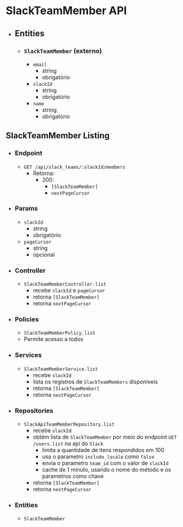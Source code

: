 # SlackTeamMember API

- ## Entities
  - ### `SlackTeamMember` (externo)
    - `email`
      - string
      - obrigatório
    - `slackId`
      - string
      - obrigatório
    - `name`
      - string
      - obrigatório

 ## SlackTeamMember Listing
  - ### Endpoint
    - `GET /api/slack_teams/:slackId/members`
      - Retorna:
        - 200:
          - `[SlackTeamMember]`
          - `nextPageCursor`
  - ### Params
    - `slackId`
      - string
      - obrigatório
    - `pageCursor`
      - string
      - opcional
  - ### Controller
    - `SlackTeamMemberController.list`
      - recebe `slackId` e `pageCursor`
      - retorna `[SlackTeamMember]`
      - retorna `nextPageCursor`
  - ### Policies
    - `SlackTeamMemberPolicy.list`
    - Permite acesso a todos
  - ### Services
    - `SlackTeamMemberService.list`
      - recebe `slackId`
      - lista os registros de `SlackTeamMembers` disponíveis
      - retorna `[SlackTeamMember]`
      - retorna `nextPageCursor`
  - ### Repositories
    - `SlackApiTeamMemberRepository.list`
      - recebe `slackId`
      - obtém lista de `SlackTeamMember` por meio do endpoint `GET /users.list` na api do `Slack`
        - limita a quantidade de itens respondidos em 100
        - usa o parametro `include_locale` como `false`
        - envia o parametro `team_id` com o valor de `slackId`
        - cache de 1 minuto, usando o nome do método e os parametros como chave
      - retorna `[SlackTeamMember]`
      - retorna `nextPageCursor`
  - ### Entities
    - `SlackTeamMember`
  
